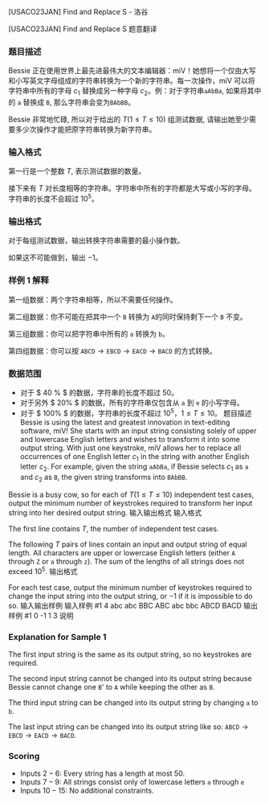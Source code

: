 



[USACO23JAN] Find and Replace S - 洛谷














[USACO23JAN] Find and Replace S
题意翻译
### 题目描述

Bessie 正在使用世界上最先进最伟大的文本编辑器：miV！她想将一个仅由大写和小写英文字母组成的字符串转换为一个新的字符串。每一次操作，miV 可以将字符串中所有的字母  $c_1$ 替换成另一种字母 $c_2$。例：对于字符串`aAbBa`, 如果将其中的 `a` 替换成 `B`, 那么字符串会变为`BAbBB`。

Bessie 非常地忙碌, 所以对于给出的 $T
(1 \le T \le 10)$ 组测试数据, 请输出她至少需要多少次操作才能把原字符串转换为新字符串。

### 输入格式

第一行是一个整数 $T$, 表示测试数据的数量。

接下来有 $T$ 对长度相等的字符串。字符串中所有的字符都是大写或小写的字母。字符串的长度不会超过 $10^5$。

### 输出格式

对于每组测试数据，输出转换字符串需要的最小操作数。

如果这不可能做到，输出 $-1$。

### 样例 1 解释

第一组数据：两个字符串相等，所以不需要任何操作。

第二组数据：你不可能在把其中一个 `B` 转换为 `A`的同时保持剩下一个 `B` 不变。

第三组数据：你可以把字符串中所有的 `a` 转换为 `b`。

第四组数据：你可以按 $\texttt{ABCD} \rightarrow \texttt{EBCD} \rightarrow \texttt{EACD} \rightarrow \texttt{BACD}$ 的方式转换。

### 数据范围

 - 对于 $ 40 \% $ 的数据，字符串的长度不超过 $50$。
 - 对于另外 $ 20\% $ 的数据，所有的字符串仅包含从 `a` 到 `e` 的小写字母。
 - 对于 $ 100\% $ 的数据，字符串的长度不超过 $10^5$，$1 \le T \le 10$。
题目描述
Bessie is using the latest and greatest innovation in text-editing software, miV! She starts with an input string consisting solely of upper and lowercase English letters and wishes to transform it into some output string. With just one keystroke, miV allows her to replace all occurrences of one English letter $c_1$ in the string with another English letter $c_2$. For example, given the string `aAbBa`, if Bessie selects $c_1$ as `a` and $c_2$ as `B`, the given string transforms into `BAbBB`.

Bessie is a busy cow, so for each of $T
(1 \le T \le 10)$ independent test cases, output the minimum number of keystrokes required to transform her input string into her desired output string. 
输入输出格式
输入格式

The first line contains $T$, the number of independent test cases.

The following $T$ pairs of lines contain an input and output string of equal length. All characters are upper or lowercase English letters (either `A` through `Z` or `a` through `z`). The sum of the lengths of all strings does not exceed $10^5$. 
输出格式

For each test case, output the minimum number of keystrokes required to change the input string into the output string, or $−1$ if it is impossible to do so. 
输入输出样例
输入样例 #1
4
abc
abc
BBC
ABC
abc
bbc
ABCD
BACD
输出样例 #1
0
-1
1
3
说明
### Explanation for Sample 1

The first input string is the same as its output string, so no keystrokes are required.

The second input string cannot be changed into its output string because Bessie cannot change one `B`' to `A` while keeping the other as `B`.

The third input string can be changed into its output string by changing `a` to `b`.

The last input string can be changed into its output string like so: $\texttt{ABCD} \rightarrow \texttt{EBCD} \rightarrow \texttt{EACD} \rightarrow \texttt{BACD}$.

### Scoring

 - Inputs $2-6$: Every string has a length at most $50$.
 - Inputs $7-9$: All strings consist only of lowercase letters `a` through `e`
 - Inputs $10-15$: No additional constraints.






